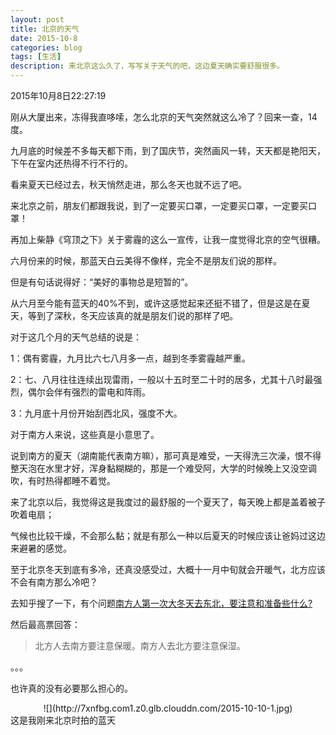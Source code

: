 ```yaml
---
layout: post
title: 北京的天气
date: 2015-10-8
categories: blog
tags: [生活]
description: 来北京这么久了，写写关于天气的吧，这边夏天确实要舒服很多。
---
```


2015年10月8日22:27:19


刚从大厦出来，冻得我直哆嗦，怎么北京的天气突然就这么冷了？回来一查，14度。

九月底的时候差不多每天都下雨，到了国庆节，突然画风一转，天天都是艳阳天，下午在室内还热得不行不行的。

看来夏天已经过去，秋天悄然走进，那么冬天也就不远了吧。

来北京之前，朋友们都跟我说，到了一定要买口罩，一定要买口罩，一定要买口罩！

再加上柴静《穹顶之下》关于雾霾的这么一宣传，让我一度觉得北京的空气很糟。

六月份来的时候，那蓝天白云美得不像样，完全不是朋友们说的那样。

但是有句话说得好：“美好的事物总是短暂的”。

从六月至今能有蓝天的40%不到，或许这感觉起来还挺不错了，但是这是在夏天，等到了深秋，冬天应该真的就是朋友们说的那样了吧。

对于这几个月的天气总结的说是：

1：偶有雾霾，九月比六七八月多一点，越到冬季雾霾越严重。

2：七、八月往往连续出现雷雨，一般以十五时至二十时的居多，尤其十八时最强烈，偶尔会伴有强烈的雷电和阵雨。

3：九月底十月份开始刮西北风，强度不大。

对于南方人来说，这些真是小意思了。

说到南方的夏天（湖南能代表南方嘛），那可真是难受，一天得洗三次澡，恨不得整天泡在水里才好，浑身黏糊糊的，那是一个难受阿，大学的时候晚上又没空调吹，有时热得都睡不着觉。

来了北京以后，我觉得这是我度过的最舒服的一个夏天了，每天晚上都是盖着被子吹着电扇；

气候也比较干燥，不会那么黏；就是有那么一种以后夏天的时候应该让爸妈过这边来避暑的感觉。

至于北京冬天到底有多冷，还真没感受过，大概十一月中旬就会开暖气，北方应该不会有南方那么冷吧？

去知乎搜了一下，有个问题[南方人第一次大冬天去东北，要注意和准备些什么?](http://www.zhihu.com/question/21929644)

然后最高票回答：

>北方人去南方要注意保暖。南方人去北方要注意保湿。

。。。

也许真的没有必要那么担心的。

<center>
   ![](http://7xnfbg.com1.z0.glb.clouddn.com/2015-10-10-1.jpg)
</center>
这是我刚来北京时拍的蓝天
